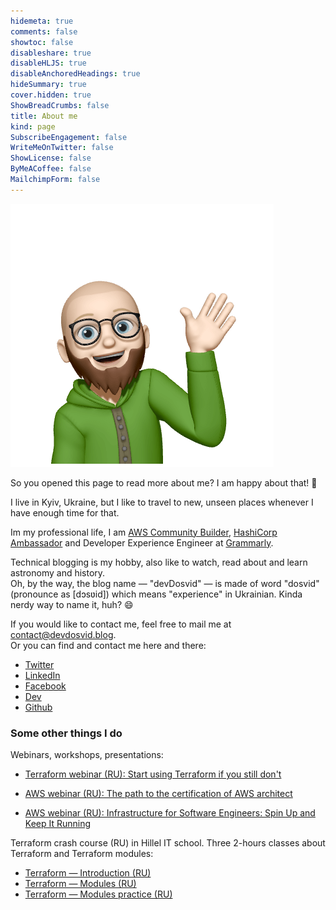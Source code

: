 ```yaml
---
hidemeta: true
comments: false
showtoc: false
disableshare: true
disableHLJS: true
disableAnchoredHeadings: true
hideSummary: true
cover.hidden: true
ShowBreadCrumbs: false
title: About me
kind: page
SubscribeEngagement: false
WriteMeOnTwitter: false
ShowLicense: false
ByMeACoffee: false
MailchimpForm: false
---
```


![](./hoodie-optimized.png#center)

So you opened this page to read more about me? I am happy about that! 🤩

I live in Kyiv, Ukraine, but I like to travel to new, unseen places whenever I have enough time for that.

Im my professional life, I am [AWS Community Builder](https://aws.amazon.com/developer/community/community-builders/community-builders-directory/?cb-cards.sort-by=item.additionalFields.cbName&cb-cards.sort-order=asc&awsf.builder-category=*all&awsf.location=*all&awsf.year=*all&cb-cards.q=Serhii%2BVasylenko&cb-cards.q_operator=AND), [HashiCorp Ambassador](https://www.credly.com/badges/6460f36e-3b3c-4ccc-8d75-6c45fbdf58bc/public_url) and Developer Experience Engineer at [Grammarly](https://grammarly.com).

Technical blogging is my hobby, also like to watch, read about and learn astronomy and history.\
Oh, by the way, the blog name — "devDosvid" — is made of word "dosvid" (pronounce as [dɔsʋid]) which means "experience" in Ukrainian. Kinda nerdy way to name it, huh? 😄

If you would like to contact me, feel free to mail me at contact@devdosvid.blog.\
Or you can find and contact me here and there:
- [Twitter](https://twitter.com/vasylenko)
- [LinkedIn](https://www.linkedin.com/in/svasylenko/)
- [Facebook](https://www.facebook.com/vasylenkos) 
- [Dev](https://dev.to/svasylenko)
- [Github](https://github.com/vasylenko)


### Some other things I do

Webinars, workshops, presentations:

- [Terraform webinar (RU): Start using Terraform if you still don't](https://www.youtube.com/watch?v=lC4948SizsU)

- [AWS webinar (RU): The path to the certification of AWS architect ](https://www.youtube.com/watch?v=3vVUyJRk_TM)

- [AWS webinar (RU): Infrastructure for Software Engineers: Spin Up and Keep It Running](https://www.youtube.com/watch?v=7rLB4qqWcL0)

Terraform crash course (RU) in Hillel IT school. Three 2-hours classes about Terraform and Terraform modules:

- [Terraform — Introduction (RU)](https://www.youtube.com/watch?v=U8a5TTowUmI)
- [Terraform — Modules (RU)](https://www.youtube.com/watch?v=lIcKRtjKB-Q)
- [Terraform — Modules practice (RU)](https://www.youtube.com/watch?v=-rwA7utnPbs)

